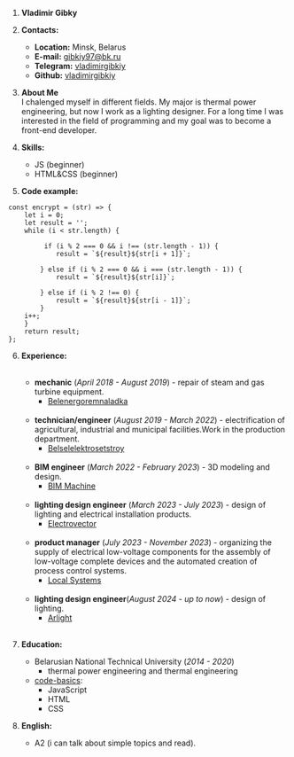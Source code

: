 1. **Vladimir Gibky**

2. **Contacts:**
    * **Location:** Minsk, Belarus
    * **E-mail:** gibkiy97@bk.ru
    * **Telegram:** [vladimirgibkiy](https://t.me/vladimirgibkiy)
    * **Github:** [vladimirgibkiy](https://github.com/vladimirgibkiy)
   
3. **About Me**</br>
        I chalenged myself in different fields. My major is thermal power engineering, but now I work as a lighting designer.
        For a long time I was interested in the field of programming and my goal was to become a front-end developer.

4. **Skills:**
    * JS (beginner)
    * HTML&CSS (beginner)
   
5. **Code example:**

```
const encrypt = (str) => {
    let i = 0;
    let result = '';
    while (i < str.length) {

         if (i % 2 === 0 && i !== (str.length - 1)) {
            result = `${result}${str[i + 1]}`;

        } else if (i % 2 === 0 && i === (str.length - 1)) {
            result = `${result}${str[i]}`;
            
        } else if (i % 2 !== 0) {
            result = `${result}${str[i - 1]}`;
        }
    i++;
    }
    return result;
};

```

6. **Experience:**<br><br>
    * **mechanic** (*April 2018 - August 2019*) - repair of steam and gas turbine equipment.
        * [Belenergoremnaladka](https://www.bern.by/)<br><br>
    * **technician/engineer** (*August 2019 - March 2022*) - electrification of agricultural, industrial and municipal
      facilities.Work in the production department.
        * [Belselelektrosetstroy](https://www.bsess.by/)<br><br>
    * **BIM engineer** (*March 2022 - February 2023*) - 3D modeling and design.
        * [BIM Machine](https://bim-machine.ru/)<br><br>
    * **lighting design engineer** (*March 2023 - July 2023*) - design of lighting and electrical installation products.
        * [Electrovector](https://www.evr.by/)<br><br>
    * **product manager** (*July 2023 - November 2023*) - organizing the supply of electrical low-voltage components for
      the assembly of low-voltage complete devices and the automated creation of process control systems.
        * [Local Systems](https://lsys.by/)<br><br>
    * **lighting design engineer**(*August 2024 - up to now*) - design of lighting.
        * [Arlight](https://arlight.by/)<br><br>
      
7. **Education:**
    * Belarusian National Technical University (*2014 - 2020*)
        * thermal power engineering and thermal engineering
    * [code-basics](https://code-basics.com/ru):
        * JavaScript
        * HTML
        * CSS 
      
8. **English:**
    * A2 (i can talk about simple topics and read).
   
